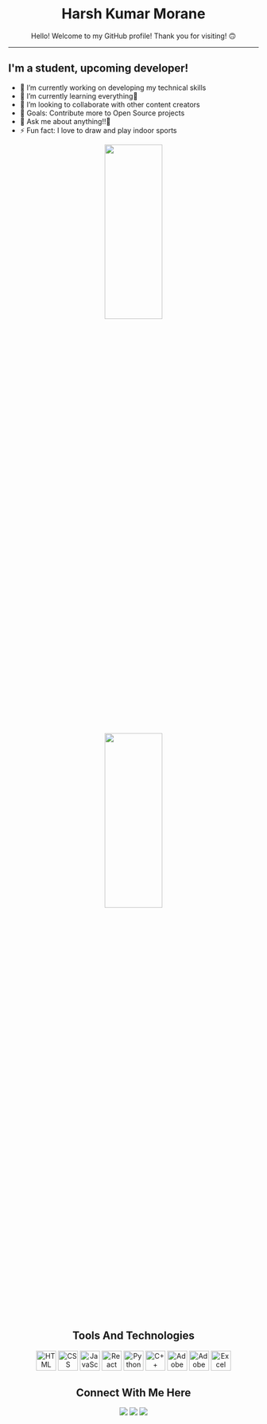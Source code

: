 <h1 align="center">Harsh Kumar Morane</h1>

<p align="center">
Hello! Welcome to my GitHub profile! Thank you for visiting! 🙃
</p>

<hr />

<h2> I'm a student, upcoming developer! </h2>
<ul>
   <li> 🔭 I’m currently working on developing my technical skills </li>
   <li> 🌱 I’m currently learning everything🤣 </li>
   <li> 👯 I’m looking to collaborate with other content creators </li>
   <li> 🥅 Goals: Contribute more to Open Source projects </li>
   <li> 💬 Ask me about anything!!🤖 </li>
   <li> ⚡ Fun fact: I love to draw and play indoor sports </li>
</ul>

<p align="center">
<img height="30%" width="48%"
   src="https://github-readme-stats.vercel.app/api?username=moraneharsh&show_icons=true&theme=tokyonight&hide_border=true" 
/>
</p>

<p align="center">
<img height="30%" width="48%"
   src="https://github-readme-streak-stats.herokuapp.com/?user=moraneharsh&show_icons=true&theme=tokyonight&hide_border=true" 
/>
</p>

<h2 align="center">Tools And Technologies</h2>
<p align="center"> 
   <img src="https://img.icons8.com/color/2x/html-5.png" alt="HTML" width="40" height="40">
   <img src="https://img.icons8.com/color/2x/css3.png" alt="CSS" width="40" height="40">
   <img src="https://img.icons8.com/color/2x/javascript.png" alt="JavaScript" width="40" height="40">
   <img src="https://img.icons8.com/plasticine/2x/react.png" alt="React" width="40" height="40">
   <img src="https://img.icons8.com/color/2x/python.png" alt="Python" width="40" height="40">
   <img src="https://img.icons8.com/color/2x/c-plus-plus-logo.png" alt="C++" width="40" height="40">
   <img src="https://img.icons8.com/color/2x/adobe-xd.png" alt="Adobe Xd" width="40" height="40">
   <img src="https://img.icons8.com/color/2x/figma.png" alt="Adobe Xd" width="40" height="40">
   <img src="https://img.icons8.com/color/2x/ms-excel.png" alt="Excel" width="40" height="40">
</p>

<h2 align="center">Connect With Me Here</h2>
<p align="center">
<a href="https://linkedin.com/in/harshmorane" target="_blank" rel="noopener noreferrer"><img src="https://img.shields.io/badge/LinkedIn-Harsh%20Kumar%20Morane-purple?logo=linkedin&logoColor=blue&color=blue" /></a>
<a href="https://twitter.com/MoraneHarsh" target="_blank" rel="noopener noreferrer"><img src="https://img.shields.io/badge/Twitter-HarshMorane-purple?logo=Twitter&logoColor=blue&color=blue" /></a>
<a href=" https://www.instagram.com/harshmorane/?hl=en" target="_blank" rel="noopener noreferrer"><img src="https://img.shields.io/badge/Instagram-harshmorane-purple?logo=Instagram&logoColor=purple&color=purple" /></a>
</p>

